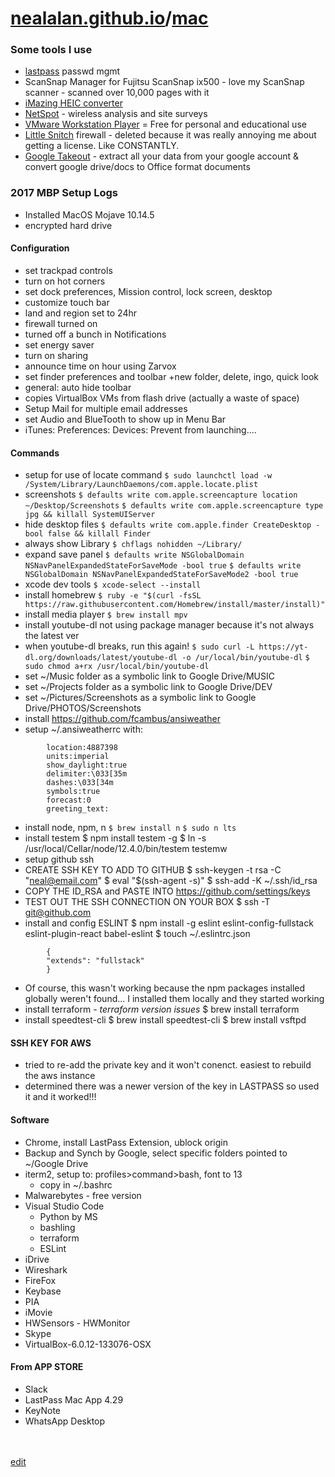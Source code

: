 # [nealalan.github.io](https://nealalan.github.io)/[mac](https://nealalan.github.io/mac)

### Some tools I use
- [lastpass](https://lastpass.com) passwd mgmt
- ScanSnap Manager for Fujitsu ScanSnap ix500 - love my ScanSnap scanner - scanned over 10,000 pages with it
- [iMazing HEIC converter](https://itunes.apple.com/us/app/imazing-heic-converter/id1292198261?mt=12)
- [NetSpot](https://www.netspotapp.com/download-mac.html) - wireless analysis and site surveys
- [VMware Workstation Player](https://www.vmware.com/go/downloadworkstationplayer) = Free for personal and educational use
- [Little Snitch](https://www.obdev.at/products/littlesnitch) firewall - deleted because it was really annoying me about getting a license. Like CONSTANTLY.
- [Google Takeout](https://takeout.google.com) - extract all your data from your google account & convert google drive/docs to Office format documents

### 2017 MBP Setup Logs

- Installed MacOS Mojave 10.14.5
- encrypted hard drive

#### Configuration
- set trackpad controls
- turn on hot corners
- set dock preferences, Mission control, lock screen, desktop
- customize touch bar
- land and region set to 24hr
- firewall turned on
- turned off a bunch in Notifications
- set energy saver 
- turn on sharing
- announce time on hour using Zarvox
- set finder preferences and toolbar +new folder, delete, ingo, quick look
- general: auto hide toolbar
- copies VirtualBox VMs from flash drive (actually a waste of space)
- Setup Mail for multiple email addresses
- set Audio and BlueTooth to show up in Menu Bar
- iTunes: Preferences: Devices: Prevent from launching....

#### Commands
- setup for use of locate command
`$ sudo launchctl load -w /System/Library/LaunchDaemons/com.apple.locate.plist`
- screenshots
`$ defaults write com.apple.screencapture location ~/Desktop/Screenshots`
`$ defaults write com.apple.screencapture type jpg && killall SystemUIServer`
- hide desktop files
`$ defaults write com.apple.finder CreateDesktop -bool false && killall Finder`
- always show Library
`$ chflags nohidden ~/Library/`
- expand save panel
`$ defaults write NSGlobalDomain NSNavPanelExpandedStateForSaveMode -bool true`
`$ defaults write NSGlobalDomain NSNavPanelExpandedStateForSaveMode2 -bool true`
- xcode dev tools
`$ xcode-select --install`
- install homebrew
`$ ruby -e "$(curl -fsSL https://raw.githubusercontent.com/Homebrew/install/master/install)"`
- install media player
`$ brew install mpv`
- install youtube-dl not using package manager because it's not always the latest ver
- when youtube-dl breaks, run this again!
`$ sudo curl -L https://yt-dl.org/downloads/latest/youtube-dl -o /ur/local/bin/youtube-dl`
`$ sudo chmod a+rx /usr/local/bin/youtube-dl`
- set ~/Music folder as a symbolic link to Google Drive/MUSIC
- set ~/Projects folder as a symbolic link to Google Drive/DEV
- set ~/Pictures/Screenshots as a symbolic link to Google Drive/PHOTOS/Screenshots
- install https://github.com/fcambus/ansiweather
- setup ~/.ansiweatherrc with: 
```
        location:4887398
        units:imperial
        show_daylight:true
        delimiter:\033[35m
        dashes:\033[34m
        symbols:true
        forecast:0
        greeting_text: 
```
- install node, npm, n
`$ brew install n`
`$ sudo n lts`
- install testem
$ npm install testem -g
$ ln -s /usr/local/Cellar/node/12.4.0/bin/testem testemw
- setup github ssh
- CREATE SSH KEY TO ADD TO GITHUB
$ ssh-keygen -t rsa -C "neal@email.com"
$ eval "$(ssh-agent -s)"
$ ssh-add -K ~/.ssh/id_rsa
- COPY THE ID_RSA and PASTE INTO https://github.com/settings/keys
- TEST OUT THE SSH CONNECTION ON YOUR BOX
$ ssh -T git@github.com
- install and config ESLINT
$ npm install -g eslint eslint-config-fullstack eslint-plugin-react babel-eslint
$ touch ~/.eslintrc.json
```
        {
        "extends": "fullstack"
        }
```

- Of course, this wasn't working because the npm packages installed globally weren't found... I installed them locally and they started working
- install terraform - *terraform version issues* 
$ brew install terraform
- install speedtest-cli
$ brew install speedtest-cli
$ brew install vsftpd

#### SSH KEY FOR AWS
- tried to re-add the private key and it won't conenct. easiest to rebuild the aws instance
- determined there was a newer version of the key in LASTPASS so used it and it worked!!!

#### Software
- Chrome, install LastPass Extension, ublock origin
- Backup and Synch by Google, select specific folders pointed to ~/Google Drive
- iterm2, setup to: profiles>command>bash, font to 13
  - copy in ~/.bashrc
- Malwarebytes - free version
- Visual Studio Code
  - Python by MS
  - bashling
  - terraform
  - ESLint
- iDrive
- Wireshark
- FireFox
- Keybase
- PIA
- iMovie
- HWSensors - HWMonitor
- Skype
- VirtualBox-6.0.12-133076-OSX

#### From APP STORE
- Slack
- LastPass Mac App 4.29
- KeyNote
- WhatsApp Desktop




<br><br>
[edit](https://github.com/nealalan/nealalan.github.io/edit/master/mac/README.md)

